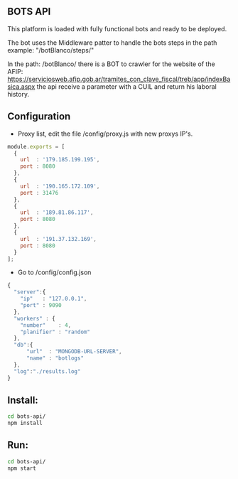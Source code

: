 ## BOTS API
This platform is loaded with fully functional bots and ready to be deployed.

The bot uses the Middleware patter to handle the bots steps in the path example: "/botBlanco/steps/"

In the path: /botBlanco/ there is a BOT to crawler for the website of the AFIP:
https://serviciosweb.afip.gob.ar/tramites_con_clave_fiscal/treb/app/indexBasica.aspx the api receive a parameter with a CUIL and return his laboral history.

## Configuration
- Proxy list, edit the file /config/proxy.js with new proxys IP's.

```js
module.exports = [
  {
    url  : '179.185.199.195',
    port : 8080
  },
  {
    url  : '190.165.172.109',
    port : 31476
  },
  {
    url  : '189.81.86.117',
    port : 8080
  },
  {
    url  : '191.37.132.169',
    port : 8080
  }
];
```
- Go to /config/config.json

```js
{
  "server":{
    "ip"   : "127.0.0.1",
    "port" : 9090
  },
  "workers" : {
    "number"    : 4,
    "planifier" : "random"
  },
  "db":{
      "url"  : "MONGODB-URL-SERVER",
      "name" : "botlogs"    
  },
  "log":"./results.log"
}

```

## Install:
```sh
cd bots-api/
npm install
```

## Run:
```sh
cd bots-api/
npm start
```
